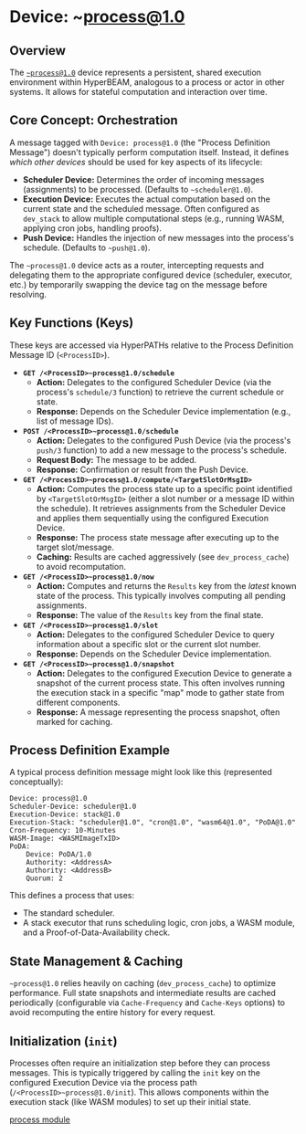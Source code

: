 # Device: ~process@1.0

## Overview

The [`~process@1.0`](../resources/source-code/dev_process.md) device represents a persistent, shared execution environment within HyperBEAM, analogous to a process or actor in other systems. It allows for stateful computation and interaction over time.

## Core Concept: Orchestration

A message tagged with `Device: process@1.0` (the "Process Definition Message") doesn't typically perform computation itself. Instead, it defines *which other devices* should be used for key aspects of its lifecycle:

*   **Scheduler Device:** Determines the order of incoming messages (assignments) to be processed. (Defaults to `~scheduler@1.0`).
*   **Execution Device:** Executes the actual computation based on the current state and the scheduled message. Often configured as `dev_stack` to allow multiple computational steps (e.g., running WASM, applying cron jobs, handling proofs).
*   **Push Device:** Handles the injection of new messages into the process's schedule. (Defaults to `~push@1.0`).

The `~process@1.0` device acts as a router, intercepting requests and delegating them to the appropriate configured device (scheduler, executor, etc.) by temporarily swapping the device tag on the message before resolving.

## Key Functions (Keys)

These keys are accessed via HyperPATHs relative to the Process Definition Message ID (`<ProcessID>`).

*   **`GET /<ProcessID>~process@1.0/schedule`**
    *   **Action:** Delegates to the configured Scheduler Device (via the process's `schedule/3` function) to retrieve the current schedule or state.
    *   **Response:** Depends on the Scheduler Device implementation (e.g., list of message IDs).
*   **`POST /<ProcessID>~process@1.0/schedule`**
    *   **Action:** Delegates to the configured Push Device (via the process's `push/3` function) to add a new message to the process's schedule.
    *   **Request Body:** The message to be added.
    *   **Response:** Confirmation or result from the Push Device.
*   **`GET /<ProcessID>~process@1.0/compute/<TargetSlotOrMsgID>`**
    *   **Action:** Computes the process state up to a specific point identified by `<TargetSlotOrMsgID>` (either a slot number or a message ID within the schedule). It retrieves assignments from the Scheduler Device and applies them sequentially using the configured Execution Device.
    *   **Response:** The process state message after executing up to the target slot/message.
    *   **Caching:** Results are cached aggressively (see `dev_process_cache`) to avoid recomputation.
*   **`GET /<ProcessID>~process@1.0/now`**
    *   **Action:** Computes and returns the `Results` key from the *latest* known state of the process. This typically involves computing all pending assignments.
    *   **Response:** The value of the `Results` key from the final state.
*   **`GET /<ProcessID>~process@1.0/slot`**
    *   **Action:** Delegates to the configured Scheduler Device to query information about a specific slot or the current slot number.
    *   **Response:** Depends on the Scheduler Device implementation.
*   **`GET /<ProcessID>~process@1.0/snapshot`**
    *   **Action:** Delegates to the configured Execution Device to generate a snapshot of the current process state. This often involves running the execution stack in a specific "map" mode to gather state from different components.
    *   **Response:** A message representing the process snapshot, often marked for caching.

## Process Definition Example

A typical process definition message might look like this (represented conceptually):

```text
Device: process@1.0
Scheduler-Device: scheduler@1.0
Execution-Device: stack@1.0
Execution-Stack: "scheduler@1.0", "cron@1.0", "wasm64@1.0", "PoDA@1.0"
Cron-Frequency: 10-Minutes
WASM-Image: <WASMImageTxID>
PoDA:
    Device: PoDA/1.0
    Authority: <AddressA>
    Authority: <AddressB>
    Quorum: 2
```

This defines a process that uses:
*   The standard scheduler.
*   A stack executor that runs scheduling logic, cron jobs, a WASM module, and a Proof-of-Data-Availability check.

## State Management & Caching

`~process@1.0` relies heavily on caching (`dev_process_cache`) to optimize performance. Full state snapshots and intermediate results are cached periodically (configurable via `Cache-Frequency` and `Cache-Keys` options) to avoid recomputing the entire history for every request.

## Initialization (`init`)

Processes often require an initialization step before they can process messages. This is typically triggered by calling the `init` key on the configured Execution Device via the process path (`/<ProcessID>~process@1.0/init`). This allows components within the execution stack (like WASM modules) to set up their initial state.

[process module](../resources/source-code/dev_process.md)

